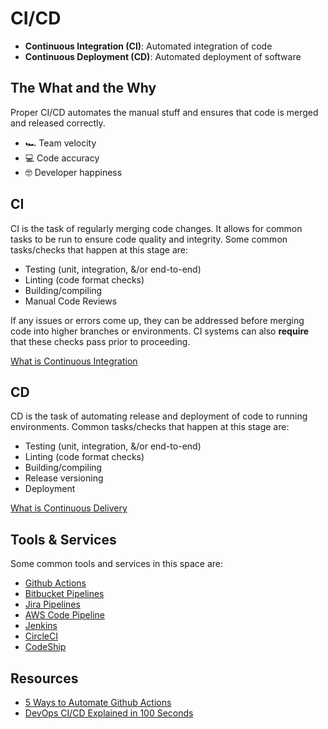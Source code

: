 # CI/CD

- **Continuous Integration (CI)**: Automated integration of code
- **Continuous Deployment (CD)**: Automated deployment of software

## The What and the Why

Proper CI/CD automates the manual stuff and ensures that code is merged and released correctly.

- 🏎 Team velocity
- 💻 Code accuracy
- 🤓 Developer happiness

## CI

CI is the task of regularly merging code changes. It allows for common tasks to be run to ensure code quality and integrity. Some common tasks/checks that happen at this stage are:

- Testing (unit, integration, &/or end-to-end)
- Linting (code format checks)
- Building/compiling
- Manual Code Reviews

If any issues or errors come up, they can be addressed before merging code into higher branches or environments. CI systems can also **require** that these checks pass prior to proceeding.

[What is Continuous Integration](https://www.youtube.com/watch?v=1er2cjUq1UI)

## CD

CD is the task of automating release and deployment of code to running environments. Common tasks/checks that happen at this stage are:

- Testing (unit, integration, &/or end-to-end)
- Linting (code format checks)
- Building/compiling
- Release versioning
- Deployment

[What is Continuous Delivery](https://www.youtube.com/watch?v=2TTU5BB-k9U)

## Tools & Services

Some common tools and services in this space are:

- [Github Actions](https://docs.github.com/en/free-pro-team@latest/actions)
- [Bitbucket Pipelines](https://bitbucket.org/product/features/pipelines)
- [Jira Pipelines](https://www.atlassian.com/software/jira/guides/developers/ci-cd)
- [AWS Code Pipeline](https://aws.amazon.com/codepipeline/)
- [Jenkins](https://www.jenkins.io/)
- [CircleCI](https://circleci.com/)
- [CodeShip](https://codeship.com/)

## Resources

- [5 Ways to Automate Github Actions](https://www.youtube.com/watch?v=eB0nUzAI7M8)
- [DevOps CI/CD Explained in 100 Seconds](https://www.youtube.com/watch?v=scEDHsr3APg)
